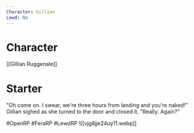 ```yaml
---
Character: Gillian
Lewd: No
---
```

# Character
[[Gillian Ruggenale]]

# Starter
"Oh come on. I swear, we're three hours from landing and you're naked!" Gillian sighed as she turned to the door and closed it. "Really. Again?"

#OpenRP #FeraRP #LewdRP 
![[vjg8jje24uy11.webp]]